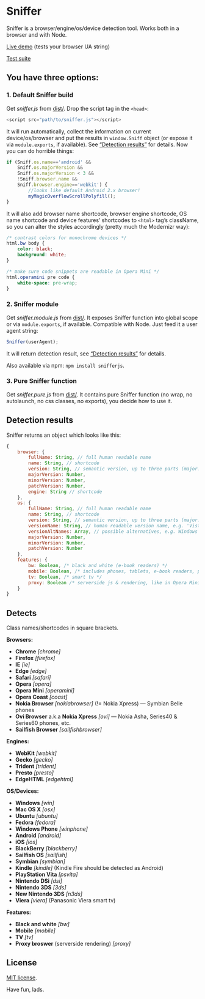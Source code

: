 # Sniffer

Sniffer is a browser/engine/os/device detection tool. Works both in a browser and with Node.

[Live demo](http://wilddeer.github.io/Sniffer/test/demo.htm) (tests your browser UA string)

[Test suite](http://wilddeer.github.io/Sniffer/test/test.htm)

## You have three options:

### 1. Default Sniffer build

Get *sniffer.js* from [dist/](https://github.com/wilddeer/Sniffer/tree/master/dist). Drop the script tag in the `<head>`:

```js
<script src="path/to/sniffer.js"></script>
```

It will run automatically, collect the information on current device/os/browser and put the results in `window.Sniff` object (or expose it via `module.exports`, if available). See [“Detection results”](#detection-results) for details. Now you can do horrible things:

```js
if (Sniff.os.name=='android' &&
	Sniff.os.majorVersion &&
	Sniff.os.majorVersion < 3 &&
	!Sniff.browser.name &&
	Sniff.browser.engine=='webkit') {
		//looks like default Android 2.x browser!
		myMagicOverflowScrollPolyfill();
}
```

It will also add browser name shortcode, browser engine shortcode, OS name shortcode and device features’ shortcodes to `<html>` tag’s className, so you can alter the styles accordingly (pretty much the Modernizr way):

```css
/* contrast colors for monochrome devices */
html.bw body {
	color: black;
	background: white;
}

/* make sure code snippets are readable in Opera Mini */
html.operamini pre code {
	white-space: pre-wrap;
}
```

### 2. Sniffer module

Get *sniffer.module.js* from [dist/](https://github.com/wilddeer/Sniffer/tree/master/dist). It exposes Sniffer function into global scope or via `module.exports`, if available. Compatible with Node. Just feed it a user agent string:

```js
Sniffer(userAgent);
```

It will return detection result, see [“Detection results”](#detection-results) for details.

Also available via npm: `npm install snifferjs`.

### 3. Pure Sniffer function

Get *sniffer.pure.js* from [dist/](https://github.com/wilddeer/Sniffer/tree/master/dist). It contains pure Sniffer function (no wrap, no autolaunch, no css classes, no exports), you decide how to use it.

## Detection results

Sniffer returns an object which looks like this:

```js
{
	browser: {
		fullName: String, // full human readable name
		name: String, // shortcode
		version: String, // semantic version, up to three parts (major.minor.patch)
		majorVersion: Number,
		minorVersion: Number,
		patchVersion: Number,
		engine: String // shortcode
	},
	os: {
		fullName: String, // full human readable name
		name: String, // shortcode
		version: String, // semantic version, up to three parts (major.minor.patch)
		versionName: String, // human readable version name, e.g. 'Vista', 'Mavericks', etc.
		versionAltNames: Array, // possible alternatives, e.g. Windows NT 5.2 can be 'XP' or 'Server 2003'
		majorVersion: Number,
		minorVersion: Number,
		patchVersion: Number
	},
	features: {
		bw: Boolean, /* black and white (e-book readers) */
		mobile: Boolean, /* includes phones, tablets, e-book readers, portable game consoles, etc. */
		tv: Boolean, /* smart tv */
		proxy: Boolean /* serverside js & rendering, like in Opera Mini */
	}
}
```

## Detects

Class names/shortcodes in square brackets.

**Browsers:**

- **Chrome** *[chrome]*
- **Firefox** *[firefox]*
- **IE** *[ie]*
- **Edge** *[edge]*
- **Safari** *[safari]*
- **Opera** *[opera]*
- **Opera Mini** *[operamini]*
- **Opera Coast** *[coast]*
- **Nokia Browser** *[nokiabrowser]* (!= Nokia Xpress) — Symbian Belle phones
- **Ovi Browser** a.k.a **Nokia Xpress** *[ovi]* — Nokia Asha, Series40 &amp; Series60 phones, etc.
- **Sailfish Browser** *[sailfishbrowser]*

**Engines:**

- **WebKit** *[webkit]*
- **Gecko** *[gecko]*
- **Trident** *[trident]*
- **Presto** *[presto]*
- **EdgeHTML** *[edgehtml]*

**OS/Devices:**

- **Windows** *[win]*
- **Mac OS X** *[osx]*
- **Ubuntu** *[ubuntu]*
- **Fedora** *[fedora]*
- **Windows Phone** *[winphone]*
- **Android** *[android]*
- **iOS** *[ios]*
- **BlackBerry** *[blackberry]*
- **Sailfish OS** *[sailfish]*
- **Symbian** *[symbian]*
- **Kindle** *[kindle]* (Kindle Fire should be detected as Android)
- **PlayStation Vita** *[psvita]*
- **Nintendo DSi** *[dsi]*
- **Nintendo 3DS** *[3ds]*
- **New Nintendo 3DS** *[n3ds]*
- **Viera** *[viera]* (Panasonic Viera smart tv)

**Features:**

- **Black and white** *[bw]*
- **Mobile** *[mobile]*
- **TV** *[tv]*
- **Proxy broswer** (serverside rendering) *[proxy]*

## License

[MIT license](http://opensource.org/licenses/MIT).

Have fun, lads.
